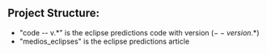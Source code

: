 Project Structure:
-
- "code -- v.*" is the eclipse predictions code with version ($-- version.*$)
- "medios_eclipses" is the eclipse predictions article 

